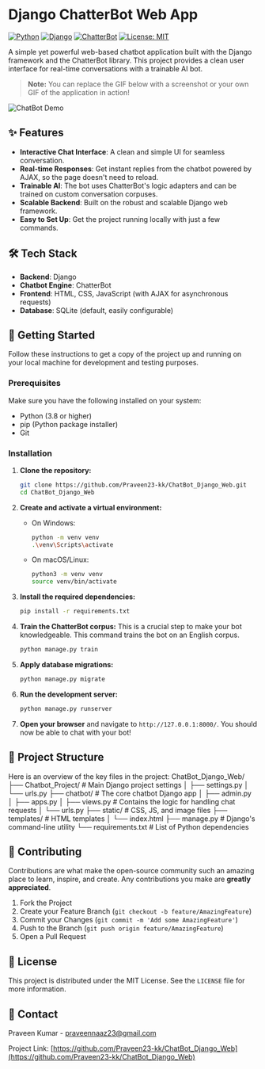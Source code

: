 # Django ChatterBot Web App

[![Python](https://img.shields.io/badge/Python-3.8+-blue.svg)](https://www.python.org/downloads/)
[![Django](https://img.shields.io/badge/Django-3.2+-green.svg)](https://www.djangoproject.com/)
[![ChatterBot](https://img.shields.io/badge/ChatterBot-1.0.5-orange.svg)](https://github.com/gunthercox/ChatterBot)
[![License: MIT](https://img.shields.io/badge/License-MIT-yellow.svg)](https://opensource.org/licenses/MIT)

A simple yet powerful web-based chatbot application built with the Django framework and the ChatterBot library. This project provides a clean user interface for real-time conversations with a trainable AI bot.

> **Note:** You can replace the GIF below with a screenshot or your own GIF of the application in action!

![ChatBot Demo](https://media1.giphy.com/media/v1.Y2lkPTc5MGI3NjExdXY0aWp5Nmx0ZXI0NjEweHY1ZGs0ZGF4M25sbmRuNWdncHE0ZDQ3YyZlcD12MV9pbnRlcm5hbF9naWZfYnlfaWQmY3Q9Zw/U0IbLd9eLAPNMEGfGy/giphy.gif)

## ✨ Features

- **Interactive Chat Interface**: A clean and simple UI for seamless conversation.
- **Real-time Responses**: Get instant replies from the chatbot powered by AJAX, so the page doesn't need to reload.
- **Trainable AI**: The bot uses ChatterBot's logic adapters and can be trained on custom conversation corpuses.
- **Scalable Backend**: Built on the robust and scalable Django web framework.
- **Easy to Set Up**: Get the project running locally with just a few commands.

## 🛠️ Tech Stack

- **Backend**: Django
- **Chatbot Engine**: ChatterBot
- **Frontend**: HTML, CSS, JavaScript (with AJAX for asynchronous requests)
- **Database**: SQLite (default, easily configurable)

## 🚀 Getting Started

Follow these instructions to get a copy of the project up and running on your local machine for development and testing purposes.

### Prerequisites

Make sure you have the following installed on your system:
- Python (3.8 or higher)
- pip (Python package installer)
- Git

### Installation

1.  **Clone the repository:**
    ```sh
    git clone https://github.com/Praveen23-kk/ChatBot_Django_Web.git
    cd ChatBot_Django_Web
    ```

2.  **Create and activate a virtual environment:**
    *   On Windows:
        ```sh
        python -m venv venv
        .\venv\Scripts\activate
        ```
    *   On macOS/Linux:
        ```sh
        python3 -m venv venv
        source venv/bin/activate
        ```

3.  **Install the required dependencies:**
    ```sh
    pip install -r requirements.txt
    ```

4.  **Train the ChatterBot corpus:**
    This is a crucial step to make your bot knowledgeable. This command trains the bot on an English corpus.
    ```sh
    python manage.py train
    ```

5.  **Apply database migrations:**
    ```sh
    python manage.py migrate
    ```

6.  **Run the development server:**
    ```sh
    python manage.py runserver
    ```

7.  **Open your browser** and navigate to `http://127.0.0.1:8000/`. You should now be able to chat with your bot!

## 📂 Project Structure

Here is an overview of the key files in the project:
ChatBot_Django_Web/
├── Chatbot_Project/ # Main Django project settings
│ ├── settings.py
│ └── urls.py
├── chatbot/ # The core chatbot Django app
│ ├── admin.py
│ ├── apps.py
│ ├── views.py # Contains the logic for handling chat requests
│ └── urls.py
├── static/ # CSS, JS, and image files
├── templates/ # HTML templates
│ └── index.html
├── manage.py # Django's command-line utility
└── requirements.txt # List of Python dependencies


## 🤝 Contributing

Contributions are what make the open-source community such an amazing place to learn, inspire, and create. Any contributions you make are **greatly appreciated**.

1.  Fork the Project
2.  Create your Feature Branch (`git checkout -b feature/AmazingFeature`)
3.  Commit your Changes (`git commit -m 'Add some AmazingFeature'`)
4.  Push to the Branch (`git push origin feature/AmazingFeature`)
5.  Open a Pull Request

## 📄 License

This project is distributed under the MIT License. See the `LICENSE` file for more information.

## 📧 Contact

Praveen Kumar - [praveennaaz23@gmail.com](mailto:praveennaaz23@gmail.com)

Project Link: [https://github.com/Praveen23-kk/ChatBot_Django_Web](https://github.com/Praveen23-kk/ChatBot_Django_Web)
